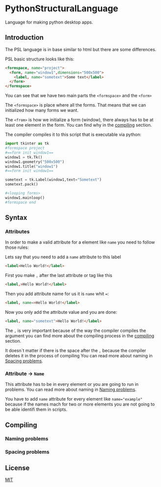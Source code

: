 # PythonStructuralLanguage
Language for making python desktop apps.

## Introduction

The PSL language is in base similar to html but there are some differences.

PSL basic structure looks like this:
```html
<formspace, name="project">
  <form, name="window1",dimensions="500x500">
    <label, name="sometext">Some text</label>
  </form>
</formspace>
```
You can see that we have two main parts the `<formspace>` and the `<form>`

The `<formspace>` is place where all the forms. That means that we can initialized how many forms we want.

The `<from>` is how we initialize a form (window), there always has to be at least one element in the form. You can find why in the [compiling](#compiling) section.

The compiler compiles it to this script that is executable via python:
```python
import tkinter as tk
#formspace project
#==form init window1==
window1 = tk.Tk()
window1.geometry("500x500")
window1.title("window1")
#==form init window1==

sometext = tk.Label(window1,text="Sometext")
sometext.pack()

#<looping forms>
window1.mainloop()
#formspace end
```
## Syntax

### Attributes

In order to make a valid attribute for a element like `name` you need to follow those rules:

Lets say that you need to add a `name` attribute to this label
```html
<label>Hello World!</label>
```
First you make `,` after the last attribute or tag like this
```html
<label,>Hello World!</label>
```
Then you add attribute name for us it is `name` whit `=`:
```html
<label, name=>Hello World!</label>
```
Now you only add the attribute value and you are done:
```html
<label, name="sometext">Hello World!</label>
```
The `,` is very important because of the way the compiler compiles the argument you can find more about the compiling process in the [compiling](#compiling) section.

It doesn\`t matter if there is the space after the `,` because the compiler deletes it in the process of compiling
You can read more about naming in [Spacing problems](#spacing-problems).

### Attribute -> `Name`

This attribute has to be in every element or you are going to run in problems.
You can read more about naming in [Naming problems](#naming-problems).

You have to add `name` attribute for every element like ```name="example"```
because if the names mach for two or more elements you are not going to be able identifi them in scripts.

## Compiling
### Naming problems
### Spacing problems

## License
[MIT](https://choosealicense.com/licenses/mit/)
